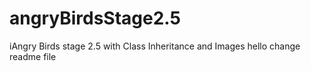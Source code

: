# angryBirdsStage2.5
iAngry Birds stage 2.5 with Class Inheritance and Images hello
change readme file
